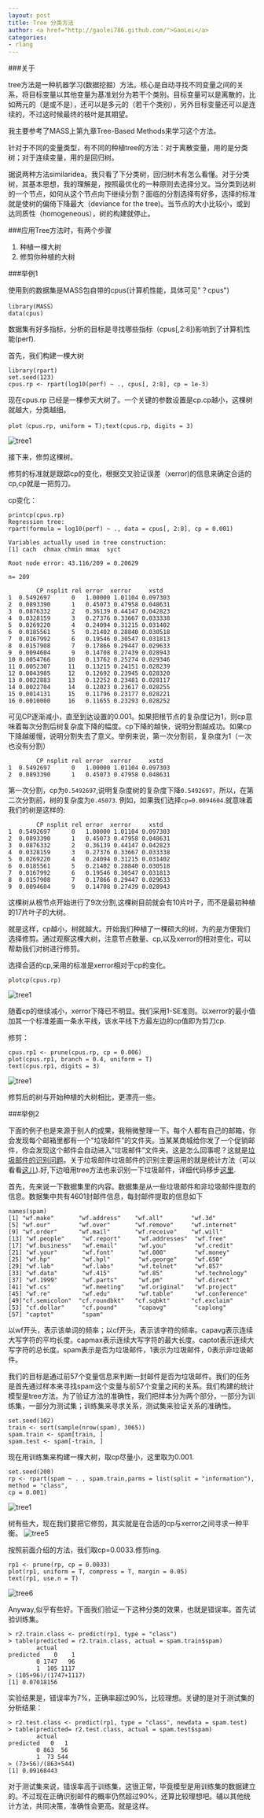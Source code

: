 ```yaml
---
layout: post
title: Tree 分类方法
author: <a href="http://gaolei786.github.com/">GaoLei</a>
categories:
- rlang
---
```

###关于

tree方法是一种机器学习(数据挖掘）方法。核心是自动寻找不同变量之间的关系，将目标变量以其他变量为基准划分为若干个类别。目标变量可以是离散的，比如两元的（是或不是），还可以是多元的（若干个类别），另外目标变量还可以是连续的，不过这时候最终的枝叶是其期望。

我主要参考了MASS上第九章Tree-Based Methods来学习这个方法。

针对于不同的变量类型，有不同的种植tree的方法：对于离散变量，用的是分类树；对于连续变量，用的是回归树。

据说两种方法similaridea。我只看了下分类树，回归树木有怎么看懂。对于分类树，其基本思想，我的理解是，按照最优化的一种原则去选择分叉。当分类到达树的一个节点，如何从这个节点向下继续分割？面临的分割选择有好多，选择的标准就是使树的偏倚下降最大（deviance for the tree)。当节点的大小比较小，或到达同质性（homogeneous），树的构建就停止。

###应用Tree方法时，有两个步骤

1. 种植一棵大树
2. 修剪你种植的大树

###举例1

使用到的数据集是MASS包自带的cpus(计算机性能，具体可见"？cpus")

    library(MASS）
    data(cpus)

数据集有好多指标，分析的目标是寻找哪些指标（cpus[,2:8])影响到了计算机性能(perf).

首先，我们构建一棵大树

    library(rpart)
    set.seed(123)
    cpus.rp <- rpart(log10(perf) ~ ., cpus[, 2:8], cp = 1e-3)
现在cpus.rp 已经是一棵参天大树了。一个关键的参数设置是cp.cp越小，这棵树就越大，分类越细。

    plot（cpus.rp, uniform = T);text(cpus.rp, digits = 3)

![tree1](https://raw.github.com/gaolei786/gaolei786.github.com/master/images/tree1.png)

接下来，修剪这棵树。

修剪的标准就是跟踪cp的变化，根据交叉验证误差（xerror)的信息来确定合适的cp,cp就是一把剪刀。

cp变化：

	printcp(cpus.rp)
	Regression tree:
	rpart(formula = log10(perf) ~ ., data = cpus[, 2:8], cp = 0.001)

	Variables actually used in tree construction:
	[1] cach  chmax chmin mmax  syct 

	Root node error: 43.116/209 = 0.20629

	n= 209 

			CP nsplit rel error  xerror     xstd
	1  0.5492697      0   1.00000 1.01104 0.097303
	2  0.0893390      1   0.45073 0.47958 0.048631
	3  0.0876332      2   0.36139 0.44147 0.042823
	4  0.0328159      3   0.27376 0.33667 0.033338
	5  0.0269220      4   0.24094 0.31215 0.031402
	6  0.0185561      5   0.21402 0.28840 0.030518
	7  0.0167992      6   0.19546 0.30547 0.031813
	8  0.0157908      7   0.17866 0.29447 0.029633
	9  0.0094604      9   0.14708 0.27439 0.028943
	10 0.0054766     10   0.13762 0.25274 0.029346
	11 0.0052307     11   0.13215 0.24151 0.028239
	12 0.0043985     12   0.12692 0.23945 0.028320
	13 0.0022883     13   0.12252 0.23481 0.028117
	14 0.0022704     14   0.12023 0.23617 0.028255
	15 0.0014131     15   0.11796 0.23177 0.028221
	16 0.0010000     16   0.11655 0.23293 0.028252
	

可见CP逐渐减小，直至到达设置的0.001。如果把根节点的复杂度记为1，则cp意味着每次分割后树复杂度下降的幅度。cp下降的越快，说明分割越成功。如果cp下降越缓慢，说明分割失去了意义。举例来说，第一次分割前，复杂度为1（一次也没有分割）



			CP nsplit rel error  xerror     xstd
	1  0.5492697      0   1.00000 1.01104 0.097303
	2  0.0893390      1   0.45073 0.47958 0.048631

第一次分割，cp为<code>0.5492697</code>,说明复杂度树的复杂度下降<code>0.5492697</code>，所以，在第二次分割前，树的复杂度为<code>0.45073</code>.
例如，如果我们选择<code>cp=0.0094604</code>.就意味着我们的树是这样的:

			CP nsplit rel error  xerror     xstd
	1  0.5492697      0   1.00000 1.01104 0.097303
	2  0.0893390      1   0.45073 0.47958 0.048631
	3  0.0876332      2   0.36139 0.44147 0.042823
	4  0.0328159      3   0.27376 0.33667 0.033338
	5  0.0269220      4   0.24094 0.31215 0.031402
	6  0.0185561      5   0.21402 0.28840 0.030518
	7  0.0167992      6   0.19546 0.30547 0.031813
	8  0.0157908      7   0.17866 0.29447 0.029633
	9  0.0094604      9   0.14708 0.27439 0.028943

这棵树从根节点开始进行了9次分割,这棵树目前就会有10片叶子，而不是最初种植的17片叶子的大树。

就是这样，cp越小，树就越大。开始我们种植了一棵硕大的树，为的是方便我们选择修剪。通过观察这棵大树，注意节点数量、cp,以及xerror的相对变化，可以帮助我们对树进行修剪。

选择合适的cp,采用的标准是xerror相对于cp的变化。

    plotcp(cpus.rp)


![tree1](https://github.com/gaolei786/gaolei786.github.com/raw/master/images/tree2.png)

随着cp的继续减小，xerror下降已不明显。我们采用1-SE准则。以xerror的最小值加其一个标准差画一条水平线，该水平线下方最左边的cp值即为剪刀cp.

修剪：

    cpus.rp1 <- prune(cpus.rp, cp = 0.006)
    plot(cpus.rp1, branch = 0.4, uniform = T)
    text(cpus.rp1, digits = 3)

![tree1](https://github.com/gaolei786/gaolei786.github.com/raw/master/images/tree3.png)

修剪后的树与开始种植的大树相比，更漂亮一些。


###举例2

下面的例子也是来源于别人的成果，我稍微整理一下。每个人都有自己的邮箱，你会发现每个邮箱里都有一个“垃圾邮件”的文件夹。当某某商城给你发了一个促销邮件，你会发现这个邮件会自动进入“垃圾邮件”文件夹。这是怎么回事呢？这就是[垃圾邮件的识别问题](http://zh.wikipedia.org/wiki/%E5%8F%8D%E5%9E%83%E5%9C%BE%E9%82%AE%E4%BB%B6%E6%8A%80%E6%9C%AF)。关于垃圾邮件垃圾邮件的识别主要运用的就是统计方法（可以看看[这儿](http://iiip.gdufs.edu.cn/admin/docup/20090917115631.pdf)).好,下边咱用tree方法也来识别一下垃圾邮件，详细代码移步[这里](https://gist.github.com/4231254).


首先，先来说一下数据集里的内容。数据集是从一些垃圾邮件和非垃圾邮件提取的信息。数据集中共有4601封邮件信息，每封邮件提取的信息如下

	names(spam)
	[1] "wf.make"       "wf.address"    "wf.all"        "wf.3d"        
	[5] "wf.our"        "wf.over"       "wf.remove"     "wf.internet"  
	[9] "wf.order"      "wf.mail"       "wf.receive"    "wf.will"      
	[13] "wf.people"     "wf.report"     "wf.addresses"  "wf.free"      
	[17] "wf.business"   "wf.email"      "wf.you"        "wf.credit"    
	[21] "wf.your"       "wf.font"       "wf.000"        "wf.money"     
	[25] "wf.hp"         "wf.hpl"        "wf.george"     "wf.650"       
	[29] "wf.lab"        "wf.labs"       "wf.telnet"     "wf.857"       
	[33] "wf.data"       "wf.415"        "wf.85"         "wf.technology"
	[37] "wf.1999"       "wf.parts"      "wf.pm"         "wf.direct"    
	[41] "wf.cs"         "wf.meeting"    "wf.original"   "wf.project"   
	[45] "wf.re"         "wf.edu"        "wf.table"      "wf.conference"
	[49]"cf.semicolon"  "cf.roundbkt"   "cf.sqbkt"      "cf.exclaim"   
	[53] "cf.dollar"     "cf.pound"      "capavg"        "caplong"      
	[57] "captot"        "spam"   

以wf开头，表示该单词的频率；以cf开头，表示该字符的频率。capavg表示连续大写字符的平均长度。capmax表示连续大写字符的最大长度。captot表示连续大写字符的总长度。spam表示是否为垃圾邮件，1表示为垃圾邮件，0表示非垃圾邮件。

我们的目标是通过前57个变量信息来判断一封邮件是否为垃圾邮件。我们的任务是首先通过样本来寻找spam这个变量与前57个变量之间的关系。我们构建的统计模型是tree方法。为了验证方法的准确性，我们把样本分为两个部分，一部分为训练集，一部分为测试集；训练集来寻求关系，测试集来验证关系的准确性。

	set.seed(102)
	train <- sort(sample(nrow(spam), 3065))
	spam.train <- spam[train, ]
	spam.test <- spam[-train, ] 


现在用训练集来构建一棵大树，取cp尽量小，这里取为0.001.

	set.seed(200)
	rp <- rpart(spam ~ . , spam.train,parms = list(split = "information"), method = "class",
	cp = 0.001)

![tree1](https://github.com/gaolei786/gaolei786.github.com/raw/master/images/tree4.png)

树有些大，现在我们要把它修剪，其实就是在合适的cp与xerror之间寻求一种平衡。
![tree5](https://github.com/gaolei786/gaolei786.github.com/raw/master/images/tree5.png)

按照前面介绍的方法，我们取cp=0.0033.修剪ing.


	rp1 <- prune(rp, cp = 0.0033)
	plot(rp1, uniform = T, compress = T, margin = 0.05)
	text(rp1, use.n = T)

![tree6](https://github.com/gaolei786/gaolei786.github.com/raw/master/images/tree6.png)

Anyway,似乎有些好。下面我们验证一下这种分类的效果，也就是错误率。首先试验训练集。

	> r2.train.class <- predict(rp1, type = "class")
	> table(predicted = r2.train.class, actual = spam.train$spam)
			actual
	predicted    0    1
			0 1747   96
			1  105 1117
	> (105+96)/(1747+1117)
	[1] 0.07018156

实验结果是，错误率为7%，正确率超过90%，比较理想。关键的是对于测试集的分析结果：

	> r2.test.class <- predict(rp1, type = "class", newdata = spam.test)
	> table(predicted= r2.test.class, actual = spam.test$spam)
			actual
	predicted   0   1
			0 863  56
			1  73 544
	> (73+56)/(863+544)
	[1] 0.09168443

对于测试集来说，错误率高于训练集，这很正常，毕竟模型是用训练集的数据建立的。不过现在正确识别邮件的概率仍然超过90%，还算比较理想吧。辅以其他统计方法，共同决策，准确性会更高。就是这样。























